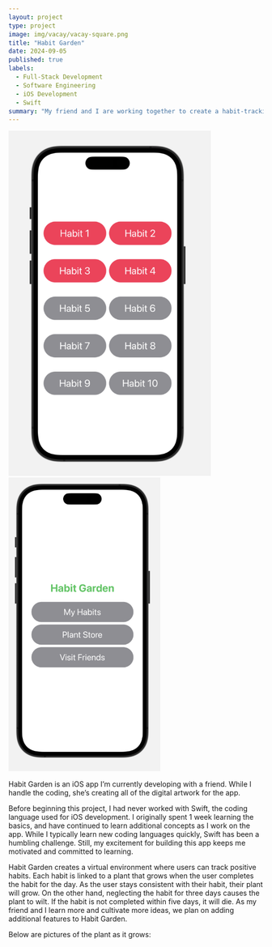 ```yaml
---
layout: project
type: project
image: img/vacay/vacay-square.png
title: "Habit Garden"
date: 2024-09-05
published: true
labels:
  - Full-Stack Development
  - Software Engineering
  - iOS Development
  - Swift
summary: "My friend and I are working together to create a habit-tracking app."
---
```


<div class="text-center p-4">
  <img width="400px" src="../img/habit-photo-1.png" class="img-thumbnail" >
  <img width="300px" src="../img/habit-photo-2.png" class="img-thumbnail" >
</div>

Habit Garden is an iOS app I’m currently developing with a friend. While I handle the coding, she’s creating all of the digital artwork for the app.

Before beginning this project, I had never worked with Swift, the coding language used for iOS development. I originally spent 1 week learning the basics, and have continued to learn additional concepts as I work on the app. While I typically learn new coding languages quickly, Swift has been a humbling challenge. Still, my excitement for building this app keeps me motivated and committed to learning.

Habit Garden creates a virtual environment where users can track positive habits. Each habit is linked to a plant that grows when the user completes the habit for the day. As the user stays consistent with their habit, their plant will grow. On the other hand, neglecting the habit for three days causes the plant to wilt. If the habit is not completed within five days, it will die. As my friend and I learn more and cultivate more ideas, we plan on adding additional features to Habit Garden.

Below are pictures of the plant as it grows: 




